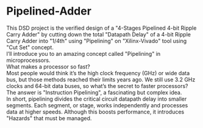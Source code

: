 # Pipelined-Adder
This DSD project is the verified design of a "4-Stages Pipelined 4-bit Ripple Carry Adder" by cutting down the total "Datapath Delay" of a 4-bit Ripple Carry Adder into "1/4th" using "Pipelining" on "Xilinx-Vivado" tool using "Cut Set" concept.
<br>
I’ll introduce you to an amazing concept called "Pipelining" in microprocessors. <br>
What makes a processor so fast? <br>
Most people would think it’s the high clock frequency (GHz) or wide data bus, but those methods reached their limits years ago. We still use 3.2 GHz clocks and 64-bit data buses, so what’s the secret to faster processors? The answer is "Instruction Pipelining", a fascinating but complex idea. <br>
In short, pipelining divides the critical circuit datapath delay into smaller segments. Each segment, or stage, works independently and processes data at higher speeds. Although this boosts performance, it introduces "Hazards" that must be managed.
